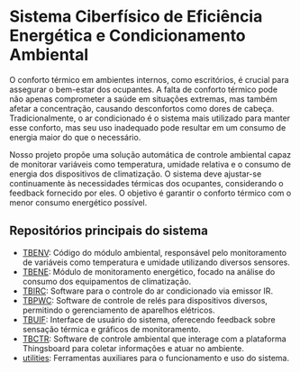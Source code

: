 # Sistema Ciberfísico de Eficiência Energética e Condicionamento Ambiental 

O conforto térmico em ambientes internos, como escritórios, é crucial para assegurar o bem-estar dos ocupantes. A falta de conforto térmico pode não apenas comprometer a saúde em situações extremas, mas também afetar a concentração, causando desconfortos como dores de cabeça. Tradicionalmente, o ar condicionado é o sistema mais utilizado para manter esse conforto, mas seu uso inadequado pode resultar em um consumo de energia maior do que o necessário.

Nosso projeto propõe uma solução automática de controle ambiental capaz de monitorar variáveis como temperatura, umidade relativa e o consumo de energia dos dispositivos de climatização. O sistema deve ajustar-se continuamente às necessidades térmicas dos ocupantes, considerando o feedback fornecido por eles. O objetivo é garantir o conforto térmico com o menor consumo energético possível.

## Repositórios principais do sistema

- [TBENV](https://github.com/SCF-EE-CAE/TBENV): Código do módulo ambiental, responsável pelo monitoramento de variáveis como temperatura e umidade utilizando diversos sensores.
- [TBENE](https://github.com/SCF-EE-CAE/TBENE): Módulo de monitoramento energético, focado na análise do consumo dos equipamentos de climatização.
- [TBIRC](https://github.com/SCF-EE-CAE/TBIRC): Software para o controle do ar condicionado via emissor IR.
- [TBPWC](https://github.com/SCF-EE-CAE/TBPWC): Software de controle de relés para dispositivos diversos, permitindo o gerenciamento de aparelhos elétricos.
- [TBUIF](https://github.com/SCF-EE-CAE/TBUIF): Interface de usuário do sistema, oferecendo feedback sobre sensação térmica e gráficos de monitoramento.
- [TBCTR](https://github.com/SCF-EE-CAE/TBCTR): Software de controle ambiental que interage com a plataforma Thingsboard para coletar informações e atuar no ambiente.
- [utilities](https://github.com/SCF-EE-CAE/utilities): Ferramentas auxiliares para o funcionamento e uso do sistema.
